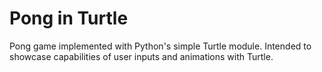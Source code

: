 # Pong in Turtle
Pong game implemented with Python's simple Turtle module. Intended to showcase capabilities of user inputs and animations with Turtle.
